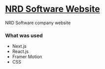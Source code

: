 # [NRD Software Website](https://nrdsoftware.lnardon.vercel.app/ "NRD Software Homepage")

NRD Software company website

### What was used

- Next.js
- React.js
- Framer Motion
- CSS
